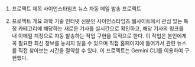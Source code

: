 1. 프로젝트 제목
사이언스타임즈 뉴스 자동 메일 발송 프로젝트

2. 프로젝트 개요
과학 기술 인터넷 신문인 사이언스타임즈 웹사이트에서 관심 있는 특정 카테고리에 해당하는 새로운 기사를 실시간으로 확인하고, 해당 기사의 링크를 내 이메일 계정으로 자동 발송하는 작업 구현을 목적으로 한다. 이 작업은 본인에게 꼭 필요한 최신 정보를 놓치지 않을 수 있으며 직접 홈페이지에 들어가서 관련 뉴스를 직접 찾아보는 시간을 절약할 수 있다. 이 프로젝트는 Gemini CLI를 이용하여 구현했다.
